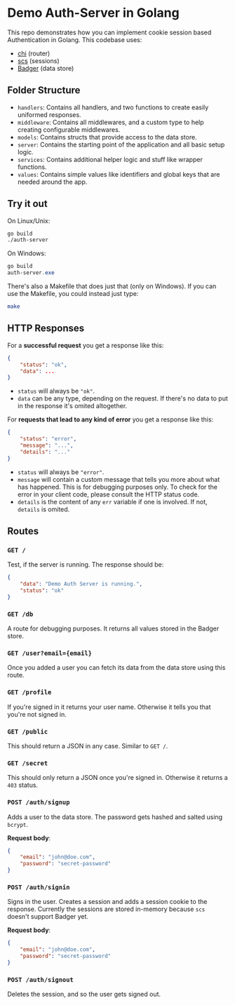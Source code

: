 # Demo Auth-Server in Golang

This repo demonstrates how you can implement cookie session based Authentication in Golang. This codebase uses:

- [chi](https://github.com/go-chi/chi) (router)
- [scs](https://github.com/alexedwards/scs) (sessions)
- [Badger](https://github.com/dgraph-io/badger) (data store)

## Folder Structure

- `handlers`: Contains all handlers, and two functions to create easily uniformed responses.
- `middleware`: Contains all middlewares, and a custom type to help creating configurable middlewares.
- `models`: Contains structs that provide access to the data store.
- `server`: Contains the starting point of the application and all basic setup logic.
- `services`: Contains additional helper logic and stuff like wrapper functions.
- `values`: Contains simple values like identifiers and global keys that are needed around the app.

## Try it out

On Linux/Unix:

~~~ bash
go build
./auth-server
~~~

On Windows:

~~~ powershell
go build
auth-server.exe
~~~

There's also a Makefile that does just that (only on Windows). If you can use the Makefile, you could instead just type:

~~~ bash
make
~~~

## HTTP Responses

For a **successful request** you get a response like this:

~~~json
{
	"status": "ok",
	"data": ...
}
~~~

- `status` will always be `"ok"`.
- `data` can be any type, depending on the request. If there's no data to put in the response it's omited altogether.

For **requests that lead to any kind of error** you get a response like this:

~~~json
{
	"status": "error",
	"message": "...",
	"details": "..."
}
~~~

- `status` will always be `"error"`.
- `message` will contain a custom message that tells you more about what has happened. This is for debugging purposes only. To check for the error in your client code, please consult the HTTP status code.
- `details` is the content of any `err` variable if one is involved. If not, `details` is omited.

## Routes

### `GET /`

Test, if the server is running. The response should be:

~~~ json
{
    "data": "Demo Auth Server is running.",
    "status": "ok"
}
~~~

### `GET /db`

A route for debugging purposes. It returns all values stored in the Badger store.

### `GET /user?email={email}`

Once you added a user you can fetch its data from the data store using this route.

### `GET /profile`

If you're signed in it returns your user name. Otherwise it tells you that you're not signed in.

### `GET /public`

This should return a JSON in any case. Similar to `GET /`.

### `GET /secret`

This should only return a JSON once you're signed in. Otherwise it returns a `403` status.

### `POST /auth/signup`

Adds a user to the data store. The password gets hashed and salted using `bcrypt`.

**Request body**:

~~~ json
{
	"email": "john@doe.com",
	"password": "secret-password"
}
~~~

### `POST /auth/signin`

Signs in the user. Creates a session and adds a session cookie to the response. Currently the sessions are stored in-memory because `scs` doesn't support Badger yet.

**Request body**:

~~~ json
{
	"email": "john@doe.com",
	"password": "secret-password"
}
~~~

### `POST /auth/signout`

Deletes the session, and so the user gets signed out.